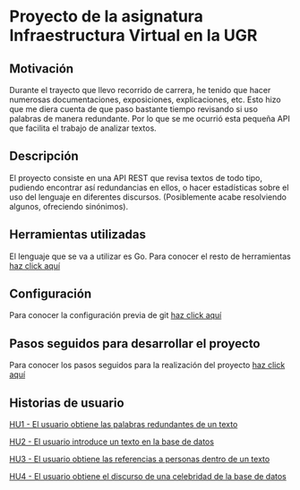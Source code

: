 # Proyecto de la asignatura Infraestructura Virtual en la UGR

## Motivación

Durante el trayecto que llevo recorrido de carrera, he tenido que hacer numerosas documentaciones, exposiciones, explicaciones, etc. Esto hizo que me diera cuenta de que paso bastante tiempo revisando si uso palabras de manera redundante. Por lo que se me ocurrió esta pequeña API que facilita el trabajo de analizar textos.

## Descripción

El proyecto consiste en una API REST que revisa textos de todo tipo, pudiendo encontrar así redundancias en ellos, o hacer estadísticas sobre el uso del lenguaje en diferentes discursos. (Posiblemente acabe resolviendo algunos, ofreciendo sinónimos).

## Herramientas utilizadas

El lenguaje que se va a utilizar es Go. Para conocer el resto de herramientas [haz click aquí](docs/herramientas.md)

## Configuración

Para conocer la configuración previa de git [haz click aquí](docs/documentacion.md)

## Pasos seguidos para desarrollar el proyecto

Para conocer los pasos seguidos para la realización del proyecto [haz click aquí](docs/pasos.md)

## Historias de usuario

[HU1 - El usuario obtiene las palabras redundantes de un texto](https://github.com/guillelpnz/TextAnalyzer/issues/7)

[HU2 - El usuario introduce un texto en la base de datos](https://github.com/guillelpnz/TextAnalyzer/issues/8)

[HU3 - El usuario obtiene las referencias a personas dentro de un texto](https://github.com/guillelpnz/TextAnalyzer/issues/9)

[HU4 - El usuario obtiene el discurso de una celebridad de la base de datos](https://github.com/guillelpnz/TextAnalyzer/issues/10)
